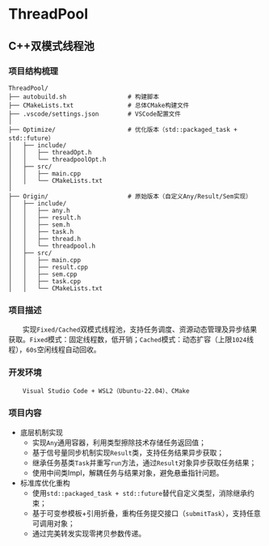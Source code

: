 # ThreadPool
## C++双模式线程池
### 项目结构梳理
```
ThreadPool/
├── autobuild.sh                 # 构建脚本
├── CMakeLists.txt               # 总体CMake构建文件
├── .vscode/settings.json        # VSCode配置文件
│
├── Optimize/                    # 优化版本（std::packaged_task + std::future）
│   ├── include/
│   │   ├── threadOpt.h
│   │   └── threadpoolOpt.h
│   ├── src/
│   │   ├── main.cpp
│   │   └── CMakeLists.txt
│
├── Origin/                      # 原始版本（自定义Any/Result/Sem实现）
│   ├── include/
│   │   ├── any.h
│   │   ├── result.h
│   │   ├── sem.h
│   │   ├── task.h
│   │   ├── thread.h
│   │   └── threadpool.h
│   ├── src/
│   │   ├── main.cpp
│   │   ├── result.cpp
│   │   ├── sem.cpp
│   │   ├── task.cpp
│   │   └── CMakeLists.txt
```
### 项目描述
&emsp;&emsp;实现`Fixed/Cached`双模式线程池，支持任务调度、资源动态管理及异步结果获取。`Fixed`模式：固定线程数，低开销；`Cached`模式：动态扩容（上限`1024`线程），`60s`空闲线程自动回收。
### 开发环境
&emsp;&emsp;`Visual Studio Code + WSL2（Ubuntu-22.04）、CMake`
### 项目内容
- 底层机制实现
    - 实现`Any`通用容器，利用类型擦除技术存储任务返回值；
    - 基于信号量同步机制实现`Result`类，支持任务结果异步获取；
    - 继承任务基类`Task`并重写`run`方法，通过`Result`对象异步获取任务结果；
    - 使用中间类Impl，解耦任务与结果对象，避免悬垂指针问题。
- 标准库优化重构
    - 使用`std::packaged_task + std::future`替代自定义类型，消除继承约束；
    - 基于可变参模板+引用折叠，重构任务提交接口（`submitTask`），支持任意可调用对象；
    - 通过完美转发实现零拷贝参数传递。